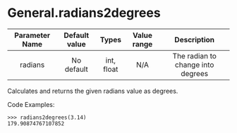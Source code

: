 # General.radians2degrees

| Parameter Name | Default value | Types | Value range | Description | 
| :---: | :---: | :---: | :---: | :---: |
| radians |No default | int, float | N/A  | The radian to change into degrees |

Calculates and returns the given radians value as degrees.

Code Examples:
```
>>> radians2degrees(3.14)
179.90874767107852
```
